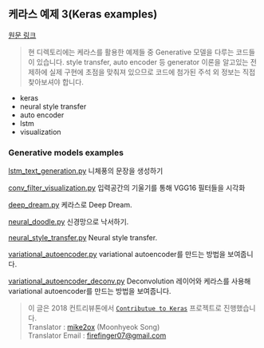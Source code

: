 ## 케라스 예제 3(Keras examples)
[원문 링크](https://github.com/keras-team/keras/tree/master/examples)
> 현 디렉토리에는 케라스를 활용한 예제들 중 Generative 모델을 다루는 코드들이 있습니다. style transfer, auto encoder 등 generator 이론을 알고있는 전제하에 실제 구현에 초점을 맞춰져 있으므로 코드에 첨가된 주석 외 정보는 직접 찾아보셔야 합니다.

* keras
* neural style transfer
* auto encoder
* lstm
* visualization

### Generative models examples

[lstm_text_generation.py](lstm_text_generation.py)
니체풍의 문장을 생성하기 

[conv_filter_visualization.py](conv_filter_visualization.py)
입력공간의 기울기를 통해 VGG16 필터들을 시각화

[deep_dream.py](deep_dream.py)
케라스로 Deep Dream.

[neural_doodle.py](neural_doodle.py)
신경망으로 낙서하기.

[neural_style_transfer.py](neural_style_transfer.py)
Neural style transfer.

[variational_autoencoder.py](variational_autoencoder.py)
variational autoencoder를 만드는 방법을 보여줍니다.

[variational_autoencoder_deconv.py](variational_autoencoder_deconv.py)
Deconvolution 레이어와 케라스를 사용해 variational autoencoder를 만드는 방법을 보여줍니다.


> 이 글은 2018 컨트리뷰톤에서 [`Contributue to Keras`](https://github.com/KerasKorea/KEKOxTutorial) 프로젝트로 진행했습니다.  
> Translator : [mike2ox](https://github.com/mike2ox) (Moonhyeok Song)  
> Translator Email : <firefinger07@gmail.com>